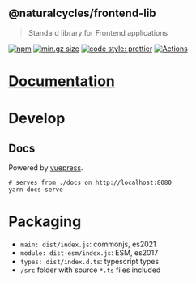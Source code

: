 ## @naturalcycles/frontend-lib

> Standard library for Frontend applications

[![npm](https://img.shields.io/npm/v/@naturalcycles/frontend-lib/latest.svg)](https://www.npmjs.com/package/@naturalcycles/frontend-lib)
[![min.gz size](https://badgen.net/bundlephobia/minzip/@naturalcycles/frontend-lib)](https://bundlephobia.com/result?p=@naturalcycles/frontend-lib)
[![code style: prettier](https://img.shields.io/badge/code_style-prettier-ff69b4.svg?style=flat-square)](https://github.com/prettier/prettier)
[![Actions](https://github.com/NaturalCycles/frontend-lib/workflows/default/badge.svg)](https://github.com/NaturalCycles/frontend-lib/actions)

# [Documentation](https://naturalcycles.github.io/frontend-lib/)

# Develop

## Docs

Powered by [vuepress](https://github.com/vuejs/vuepress).

    # serves from ./docs on http://localhost:8080
    yarn docs-serve

# Packaging

- `main: dist/index.js`: commonjs, es2021
- `module: dist-esm/index.js`: ESM, es2017
- `types: dist/index.d.ts`: typescript types
- `/src` folder with source `*.ts` files included
